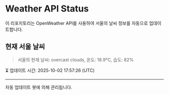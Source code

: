 
# Weather API Status

이 리포지토리는 OpenWeather API를 사용하여 서울의 날씨 정보를 자동으로 업데이트합니다.

## 현재 서울 날씨
> 서울의 현재 날씨: overcast clouds, 온도: 18.9°C, 습도: 82%

⏳ 업데이트 시간: 2025-10-02 17:57:26 (UTC)

---
자동 업데이트 봇에 의해 관리됩니다.
